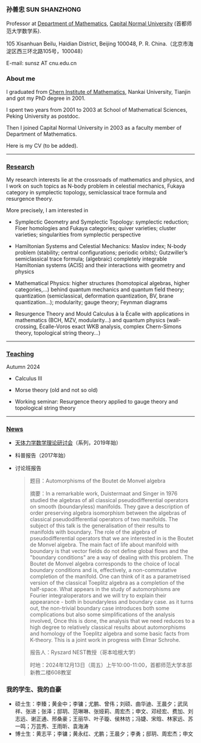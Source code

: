 ### 孙善忠 SUN SHANZHONG

Professor at [Department of Mathematics](https://math.cnu.edu.cn/), [Capital Normal University](https://cnu.edu.cn/) (首都师范大学数学系).

105 Xisanhuan Beilu, Haidian District, Beijing 100048, P. R. China.（北京市海淀区西三环北路105号，100048）

E-mail: sunsz AT cnu.edu.cn

### About me

I graduated from [Chern Institute of Mathematics](http://www.cim.nankai.edu.cn), Nankai University, Tianjin and got my PhD degree in 2001.

I spent two years from 2001 to 2003 at School of Mathematical Sciences, Peking University as postdoc.

Then I joined Capital Normal University in 2003 as a faculty member of Department of Mathematics.

Here is my CV (to be added).

---------


### [Research](https://shanzhong-sun.github.io/ShanzhongSUN/research)


My research interests lie at the crossroads of mathematics and physics, and I work on such topics as N-body problem in celestial mechanics, Fukaya category in symplectic topology, semiclassical trace formula and resurgence theory. 

More precisely, I am interested in 

* Symplectic Geometry and Symplectic Topology: symplectic reduction; Floer homologies and Fukaya categories; quiver varieties; cluster varieties; singularities from symplectic perspective

* Hamiltonian Systems and Celestial Mechanics: Maslov index; N-body problem (stability; central configurations; periodic orbits); Gutzwiller’s semiclassical trace formula; (algebraic) completely integrable Hamiltonian systems (ACIS) and their interactions with geometry and physics
 
* Mathematical Physics: higher structures (homotopical algebras, higher categories,...) behind quantum mechanics and quantum field theory; quantization (semiclassical, deformation quantization, BV, brane quantization...); modularity; gauge theory; Feynman diagrams  

* Resurgence Theory and Mould Calculus à la Écalle with applications in mathematics (BCH, MZV, modularity...) and quantum physics (wall-crossing, Écalle-Voros exact WKB analysis, complex Chern-Simons theory, topological string theory...)

---------

### [Teaching](https://shanzhong-sun.github.io/ShanzhongSUN/teaching)

Autumn 2024

* Calculus III

* Morse theory (old and not so old)

* Working seminar: Resurgence theory applied to gauge theory and topological string theory

---------
### [News](https://shanzhong-sun.github.io/ShanzhongSUN/event)

* [天体力学数学理论研讨会](https://mathcelemech.github.io/conference/)（系列，2019年始）

* 科普报告（2017年始）

* 讨论班报告

    > 题目：Automorphisms of the Boutet de Monvel algebra
    > 
    > 摘要：In a remarkable work, Duistermaat and Singer in 1976 studied the algebras  of all classical pseudodifferential operators on smooth (boundaryless)  manifolds. They  gave a description of  order preserving algebra isomorphism  between  the algebras of classical pseudodifferential operators of two manifolds. The subject of this talk is the generalisation of their results to manifolds with boundary. The role of the algebra of pseudodifferential operators that we are interested in is the  Boutet de Monvel algebra. 
The main fact of life about manifold with boundary is that vector fields do not define global flows and the "boundary conditions" are a way of dealing with this problem. The Boutet de Monvel algebra
corresponds to the choice of local boundary conditions and is, effectively,  a non-commutative completion of the manifold. One can think of  it as a parametrised version of the classical Toeplitz
algebra as a completion of the half-space.
What appears in the study of automorphisms are Fourier integraloperators and we will try to explain their appearance - both in boundaryless and boundary case. as it turns out, the non-trivial boundary case introduces both some complications but also some simplifications of the analysis involved, Once this is done, the analysis that we need reduces to a high degree to relatively classical results about automorphisms and homology of the Toeplitz algebra and some basic facts from K-theory.
This is a joint work in progress with Elmar Schrohe.
    > 
    > 报告人：Ryszard NEST教授（哥本哈根大学）
    > 
    > 时地：2024年12月13日（周五）上午10:00-11:00，首都师范大学本部新教二楼608教室
    
   


### 我的学生、我的自豪

* 硕士生：李臻；黄金中；李镛；尤鹏、曾伟；刘硕、曲华迪、王晨夕；武凤祥、张进；张泽；邸玥、范琳琳、张娅莉、周宏杰；申文、邓经宏、费加、刘志远、谢正通、邢桑豪；王丽华、叶子璇、侯林坊；冯婕、宋晗、林家远、苏一鸣；万芸秀、王雨昕、袁海涛
* 博士生：黄志平；李镛；黄永红、尤鹏；王晨夕；李勇；邸玥、周宏杰；申文

